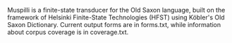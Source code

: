 Muspilli is a finite-state transducer for the Old Saxon language, built on the framework of Helsinki Finite-State Technologies (HFST) using Köbler's Old Saxon Dictionary. Current output forms are in forms.txt, while information about corpus coverage is in coverage.txt.
